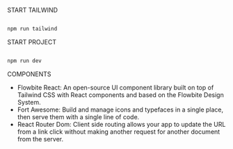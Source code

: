

START TAILWIND

```bash

npm run tailwind

```

START PROJECT

```bash

npm run dev

```

COMPONENTS

- Flowbite React: An open-source UI component library built on top of Tailwind CSS with React components and based on the Flowbite Design System.
- Fort Awesome: Build and manage icons and typefaces in a single place, then serve them with a single line of code.
- React Router Dom: Client side routing allows your app to update the URL from a link click without making another request for another document from the server.

